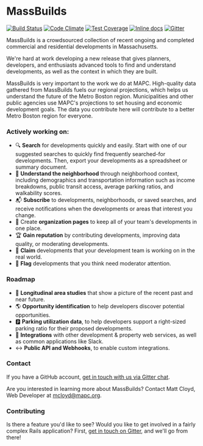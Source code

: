 # MassBuilds

[![Build Status](https://travis-ci.org/MAPC/massbuilds.svg?branch=develop)](https://travis-ci.org/MAPC/massbuilds)
[![Code Climate](https://codeclimate.com/github/MAPC/massbuilds/badges/gpa.svg)](https://codeclimate.com/github/MAPC/massbuilds)
[![Test Coverage](https://codeclimate.com/github/MAPC/massbuilds/badges/coverage.svg)](https://codeclimate.com/github/MAPC/massbuilds/coverage)
[![Inline docs](http://inch-ci.org/github/MAPC/massbuilds.png)](http://inch-ci.org/github/MAPC/massbuilds)
[![Gitter](https://badges.gitter.im/Join%20Chat.svg)](https://gitter.im/MAPC/massbuilds?utm_source=badge&utm_medium=badge&utm_campaign=pr-badge)

MassBuilds is a crowdsourced collection of recent ongoing and completed commercial and residential developments in Massachusetts.

We're hard at work developing a new release that gives planners, developers, and enthusiasts advanced tools to find and understand developments, as well as the context in which they are built.

MassBuilds is very important to the work we do at MAPC. High-quality data gathered from MassBuilds fuels our regional projections, which helps us understand the future of the Metro Boston region. Municipalities and other public agencies use MAPC's projections to set housing and economic development goals. The data you contribute here will contribute to a better Metro Boston region for everyone.

### Actively working on:

- :mag: __Search__ for developments quickly and easily. Start with one of our suggested searches to quickly find frequently searched-for developments. Then, export your developments as a spreadsheet or summary document.
- :city_sunrise: __Understand the neighborhood__ through neighborhood context, including demographics and transportation information such as income breakdowns, public transit access, average parking ratios, and walkability scores.
- :mailbox_with_mail: __Subscribe__ to developments, neighborhoods, or saved searches, and receive notifications when the developments or areas that interest you change.
- :european_post_office: Create __organization pages__ to keep all of your team's developments in one place.
- :trophy: __Gain reputation__ by contributing developments, improving data quality, or moderating developments.
- :pushpin: __Claim__ developments that your development team is working on in the real world.
- :triangular_flag_on_post: __Flag__ developments that you think need moderator attention.


### Roadmap

- :calendar: __Longitudinal area studies__ that show a picture of the recent past and near future.
- :earth_americas: __Opportunity identification__ to help developers discover potential opportunities.
- :parking: __Parking utilization data__, to help developers support a right-sized parking ratio for their proposed developments.
- :link: __Integrations__ with other development & property web services, as well as common applications like Slack.
- :left_right_arrow: __Public API and Webhooks__, to enable custom integrations.


### Contact

If you have a GitHub account, [get in touch with us via Gitter chat][gitter].

Are you interested in learning more about MassBuilds? Contact Matt Cloyd, Web Developer at mcloyd@mapc.org.


### Contributing

Is there a feature you'd like to see? Would you like to get involved in a fairly complex Rails application? First, [get in touch on Gitter][gitter], and we'll go from there!

[gitter]: https://gitter.im/MAPC/massbuilds
